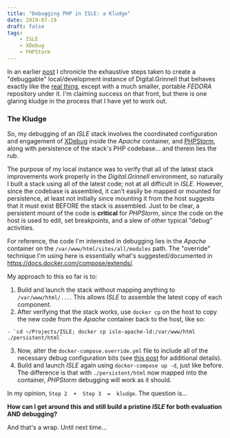 ```yaml
---
title: "Debugging PHP in ISLE: a Kludge"
date: 2019-07-19
draft: false
tags:
    - ISLE
    - XDebug
    - PHPStorm
---
```


In an earlier [post](/posts/021-rebuilding-isle-ld/) I chronicle the exhaustive steps taken to create a "debuggable" local/development instance of Digital.Grinnell that behaves exactly like the [real thing](https://digital.grinnell.edu), except with a much smaller, portable _FEDORA_ repository under it.  I'm claiming success on that front, but there is one glaring kludge in the process that I have yet to work out.

### The Kludge

So, my debugging of an _ISLE_ stack involves the coordinated configuration and engagement of [XDebug](https://xdebug.org/) inside the _Apache_ container, and [PHPStorm](https://www.jetbrains.com/phpstorm/), along with persistence of the stack's PHP codebase... and therein lies the rub.

The purpose of my local instance was to verify that all of the latest stack improvements work properly in the _Digital.Grinnell_ environment, so naturally I built a stack using all of the latest code; not at all difficult in _ISLE_. However, since the codebase is assembled, it can't easily be mapped or mounted for persistence, at least not initially since mounting it from the host suggests that it must exist BEFORE the stack is assembled. Just to be clear, a persistent mount of the code is __critical__ for _PHPStorm_, since the code on the host is used to edit, set breakpoints, and a slew of other typical "debug" activities.

For reference, the code I'm interested in debugging lies in the _Apache_ container on the `/var/www/html/sites/all/modules` path.  The "override" technique I'm using here is essentially what's suggested/documented in https://docs.docker.com/compose/extends/.

My approach to this so far is to:

  1. Build and launch the stack without mapping anything to `/var/www/html/...`.  This allows _ISLE_ to assemble the latest copy of each component.
  2. After verifying that the stack works, use `docker cp` on the host to copy the new code from the _Apache_ container back to the host, like so:

    - `cd ~/Projects/ISLE; docker cp isle-apache-ld:/var/www/html ./persistent/html`

  3. Now, alter the `docker-compose.override.yml` file to include all of the necessary debug configuration bits (see [this post](/posts/023-debugging-isle-ld-in-phpstorm/) for additional details).
  4. Build and launch _ISLE_ again using `docker-compose up -d`, just like before.  The difference is that with `./persistent/html` now mapped into the container, _PHPStorm_ debugging will work as it should.

In my opinion, `Step 2  +  Step 3  =  kludge`.  The question is...

  **How can I get around this and still build a pristine _ISLE_ for both evaluation AND debugging?**  

And that's a wrap.  Until next time...
